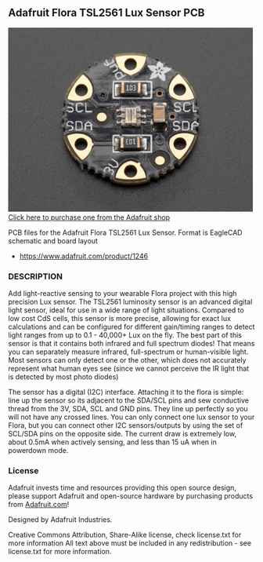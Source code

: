 ## Adafruit Flora TSL2561 Lux Sensor PCB

<a href="http://www.adafruit.com/products/1246"><img src="assets/image.jpg?raw=true" width="500px"><br/>
Click here to purchase one from the Adafruit shop</a>

PCB files for the Adafruit Flora TSL2561 Lux Sensor. Format is EagleCAD schematic and board layout
* https://www.adafruit.com/product/1246

### DESCRIPTION
Add light-reactive sensing to your wearable Flora project with this high precision Lux sensor. The TSL2561 luminosity sensor is an advanced digital light sensor, ideal for use in a wide range of light situations. Compared to low cost CdS cells, this sensor is more precise, allowing for exact lux calculations and can be configured for different gain/timing ranges to detect light ranges from up to 0.1 - 40,000+ Lux on the fly. The best part of this sensor is that it contains both infrared and full spectrum diodes! That means you can separately measure infrared, full-spectrum or human-visible light. Most sensors can only detect one or the other, which does not accurately represent what human eyes see (since we cannot perceive the IR light that is detected by most photo diodes)

The sensor has a digital (I2C) interface. Attaching it to the flora is simple: line up the sensor so its adjacent to the SDA/SCL pins and sew conductive thread from the 3V, SDA, SCL and GND pins. They line up perfectly so you will not have any crossed lines. You can only connect one lux sensor to your Flora, but you can connect other I2C sensors/outputs by using the set of SCL/SDA pins on the opposite side. The current draw is extremely low, about 0.5mA when actively sensing, and less than 15 uA when in powerdown mode.

### License

Adafruit invests time and resources providing this open source design, please support Adafruit and open-source hardware by purchasing products from [Adafruit.com](https://www.adafruit.com)!

Designed by Adafruit Industries. 

Creative Commons Attribution, Share-Alike license, check license.txt for more information All text above must be included in any redistribution - see license.txt for more information.
